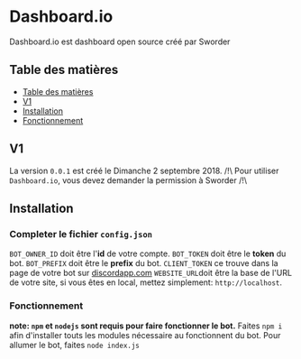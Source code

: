 
# Dashboard.io

Dashboard.io est dashboard open source créé par Sworder

## Table des matières

* [Table des matières](#table-des-matières)
* [V1](#v1)
* [Installation](#installation)
* [Fonctionnement](#fonctionnement)

## V1 

La version `0.0.1` est créé le Dimanche 2 septembre 2018.
/!\ Pour utiliser `Dashboard.io`, vous devez demander la permission à Sworder /!\

## Installation

### Completer le fichier `config.json`
`BOT_OWNER_ID` doit être l'**id** de votre compte.
`BOT_TOKEN` doit être le **token** du bot.
`BOT_PREFIX` doit être le **prefix** du bot.
`CLIENT_TOKEN` ce trouve dans la page de votre bot sur [discordapp.com](https://discordapp.com/developers/applications/)
`WEBSITE_URL`doit être la base de l'URL de votre site, si vous êtes en local, mettez simplement: `http://localhost`.

### Fonctionnement

**note: `npm` et `nodejs` sont requis pour faire fonctionner le bot.**
Faites `npm i` afin d'installer touts les modules nécessaire au fonctionnent du bot.
Pour allumer le bot, faites `node index.js`
